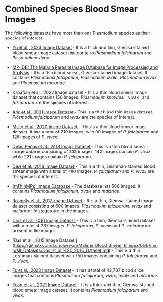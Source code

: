 # Combined Species Blood Smear Images



The following datasets have more than one Plasmodium species as their species of interest.
+ [Yu et al., 2023 Image Dataset](https://github.com/ItunuIsewon/Malaria_Blood_Smear_Images/blob/main/All_Datasets/Yu_et_al.%2C_2023_Dataset.md) - It is a thick and thin, Giemsa-stained blood smear image dataset that contains _Plasmodium falciparum_ and _Plasmodium vivax_.

+ [MP-IDB: The Malaria Parasite Image Database for Image Processing and Analysis](https://github.com/ItunuIsewon/Malaria_Blood_Smear_Images/blob/main/All_Datasets/MP-IDB.md) - It is a thin blood smear, Giemsa-stained image dataset. It contains _Plasmodium falciparum_, _Plasmodium ovale_, _Plasmodium vivax_ and _Plasmodium malariae_.

+ [Kanafiah et al., 2022 Image dataset ](https://github.com/ItunuIsewon/Malaria_Blood_Smear_Images/blob/main/All_Datasets/Kanafiah_et_al.%2C_2022_Dataset.md) - It is a thin blood smear image dataset that contains 150 images. _Plasmodium knowlesi_, _vivax _and _falciparum_ are the species of interest.

+ [Aris et al., 2021 Image Dataset ](https://github.com/ItunuIsewon/Malaria_Blood_Smear_Images/blob/main/All_Datasets/Aris_et_al.%2C_2021_Dataset.md) - This is a thick and thin image dataset. _Plasmodium falciparum_ and _vivax_ are the species of interest. 

+ [Maity et al., 2020 Image Dataset ](https://github.com/ItunuIsewon/Malaria_Blood_Smear_Images/blob/main/All_Datasets/Maity_et_al.%2C_2020_Dataset.md) - This is a thin blood smear image dataset. It has a total of 210 images, with 90 images of _P. falciparum_ and 120 images of _P. vivax_.

+ [Delas Peñas et al., 2018 Image Dataset ](https://github.com/ItunuIsewon/Malaria_Blood_Smear_Images/blob/main/All_Datasets/Delas_Pe%C3%B1as_et_al.%2C_2018_Dataset.md) - This is a thin blood smear image dataset consisting of 363 images. 142 images contain _P. vivax_ while 221 images contain _P. falciparum_.

+ [Devi et al., 2018 Image Dataset ](https://github.com/ItunuIsewon/Malaria_Blood_Smear_Images/blob/main/All_Datasets/Devi_et_al.%2C_2018_Dataset.md) - This is a thin, Leishman-stained blood smear image with a total of 400 images. _P. falciparum_ and _P. vivax_ are the species of interest.

+ [(mThinMPs) Image Database](https://github.com/ItunuIsewon/Malaria_Blood_Smear_Images/blob/main/All_Datasets/mThinMPs_Database.md) - The database has 566 images. It contains _Plasmodium falciparum_, _ovale_ and _malariae_.

+ [Rosnelly et al., 2017 Image Dataset ](https://github.com/ItunuIsewon/Malaria_Blood_Smear_Images/blob/main/All_Datasets/Rosnelly_et_al.%2C_2017_Dataset.md) - It is a thin, Giemsa-stained image dataset consisting of 600 images. _Plasmodium falciparum_, _vivax_ and _malariae_ life stages are in the images.

+ [Cruz et al., 2016 Image Dataset ](https://github.com/ItunuIsewon/Malaria_Blood_Smear_Images/blob/main/All_Datasets/Cruz_et_al.%2C_2016_Dataset.md) - This is a thin, Giemsa-stained dataset with a total of 267 images. _P. falciparum_, _P. vivax_ and _P. malariae_ are present in the images.

+ [Das et al., 2015 Image Dataset ] (https://github.com/ItunuIsewon/Malaria_Blood_Smear_Images/blob/main/All_Datasets/Das_et_al.%2C_2015_Dataset.md) - This is a thin Leishman-stained dataset with 750 images containing _P. falciparum_ and _P. vivax_.

+ [Fu et al., 2023 Image Dataset](https://github.com/ItunuIsewon/Malaria_Blood_Smear_Images/blob/main/All_Datasets/Fu_et_al.%2C_2023_Dataset.md) - It has a total of 42,787 blood slice images that contains _Plasmodium falciparum_, _vivax_, _ovale_ and _malariae_.

+ [Yoon et. al., 2021 Image Dataset](https://github.com/ItunuIsewon/Malaria_Blood_Smear_Images/blob/main/All_Datasets/Yoon_et_al.%2C_2021_Dataset.md) - It is a thick and thin, Giemsa-stained blood smear image dataset. It contains _Plasmodium falciparum_ and _vivax_.
